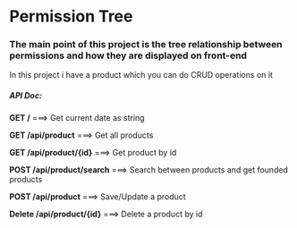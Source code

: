 <h1>Permission Tree</h1>
<h3>The main point of this project is the tree relationship between permissions and how they are displayed on front-end</h3>
<p>In this project i have a product which you can do CRUD operations on it</p>

<h5>API Doc:</h5>

<p><strong>GET /</strong> ===> Get current date as string</p>
<p><strong>GET /api/product</strong> ===> Get all products</p>
<p><strong>GET /api/product/{id}</strong> ===> Get product by id</p>
<p><strong>POST /api/product/search</strong> ===> Search between products and get founded products</p>
<p><strong>POST /api/product</strong> ===> Save/Update a product</p>
<p><strong>Delete /api/product/{id}</strong> ===> Delete a product by id</p>